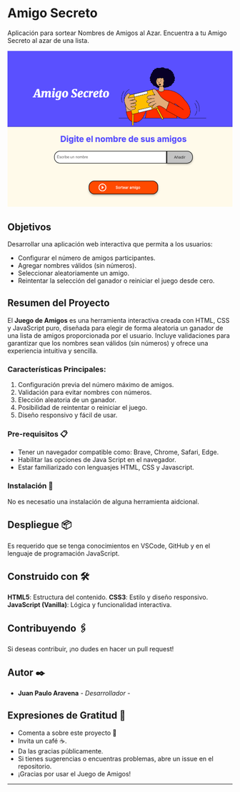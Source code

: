 # Amigo Secreto

Aplicación para sortear Nombres de Amigos al Azar. Encuentra a tu Amigo Secreto al azar de una lista.

![Aplicación: Amigo Secreto](./assets/app.png)

## Objetivos 
Desarrollar una aplicación web interactiva que permita a los usuarios:
- Configurar el número de amigos participantes.
- Agregar nombres válidos (sin números).
- Seleccionar aleatoriamente un amigo.
- Reintentar la selección del ganador o reiniciar el juego desde cero.

## Resumen del Proyecto
El **Juego de Amigos** es una herramienta interactiva creada con HTML, CSS y JavaScript puro, diseñada para elegir de forma aleatoria un ganador de una lista de amigos proporcionada por el usuario. Incluye validaciones para garantizar que los nombres sean válidos (sin números) y ofrece una experiencia intuitiva y sencilla.

### Características Principales:
1. Configuración previa del número máximo de amigos.
2. Validación para evitar nombres con números.
3. Elección aleatoria de un ganador.
4. Posibilidad de reintentar o reiniciar el juego.
5. Diseño responsivo y fácil de usar.

### Pre-requisitos 📋

- Tener un navegador compatible como: Brave, Chrome, Safari, Edge.
- Habilitar las opciones de Java Script en el navegador.
- Estar familiarizado con lenguasjes HTML, CSS y Javascript.

### Instalación 🔧

No es necesatio una instalación de alguna herramienta aidcional.

## Despliegue 📦

Es requerido que se tenga conocimientos en VSCode, GitHub y en el lenguaje de programación JavaScript.

## Construido con 🛠️

**HTML5**: Estructura del contenido.
**CSS3**: Estilo y diseño responsivo.
**JavaScript (Vanilla)**: Lógica y funcionalidad interactiva.

## Contribuyendo 🖇️

Si deseas contribuir, ¡no dudes en hacer un pull request!


## Autor ✒️

* **Juan Paulo Aravena** - *Desarrollador* -


## Expresiones de Gratitud 🎁

* Comenta a sobre este proyecto 📢
* Invita un café ☕. 
* Da las gracias públicamente.
* Si tienes sugerencias o encuentras problemas, abre un issue en el repositorio.
* ¡Gracias por usar el Juego de Amigos!

---
